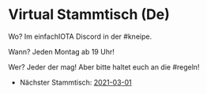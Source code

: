 # Virtual Stammtisch (De)

Wo? Im einfachIOTA Discord in der #kneipe.

Wann? Jeden Montag ab 19 Uhr!

Wer? Jeder der mag! Aber bitte haltet euch an die #regeln! 


- Nächster Stammtisch: [2021-03-01](./2021-03-01/README)